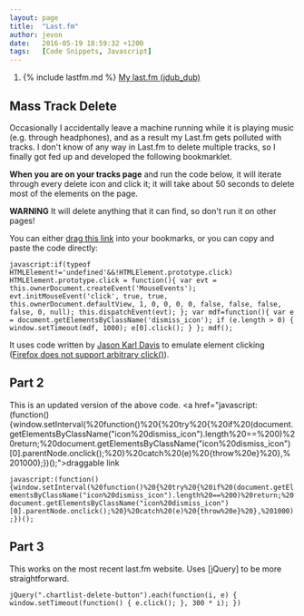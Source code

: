 ```yaml
---
layout: page
title:  "Last.fm"
author: jevon
date:   2016-05-19 18:59:32 +1200
tags:   [Code Snippets, Javascript]
---
```


1. {% include lastfm.md %} <a href="http://www.last.fm/user/jdub_dub">My last.fm (jdub_dub)</a>

## Mass Track Delete
Occasionally I accidentally leave a machine running while it is playing music (e.g. through headphones), and as a result my Last.fm gets polluted with tracks. I don't know of any way in Last.fm to delete multiple tracks, so I finally got fed up and developed the following bookmarklet.

**When you are on your tracks page** and run the code below, it will iterate through every delete icon and click it; it will take about 50 seconds to delete most of the elements on the page. 

**WARNING** It will delete anything that it can find, so don't run it on other pages!

You can either <a href="javascript:if(typeof HTMLElement!='undefined'&&!HTMLElement.prototype.click) HTMLElement.prototype.click = function(){ var evt = this.ownerDocument.createEvent('MouseEvents'); evt.initMouseEvent('click', true, true, this.ownerDocument.defaultView, 1, 0, 0, 0, 0, false, false, false, false, 0, null); this.dispatchEvent(evt); }; var mdf=function(){ var e = document.getElementsByClassName('dismiss_icon'); if (e.length > 0) { window.setTimeout(mdf, 1000); e[0].click(); } }; mdf();">drag this link</a> into your bookmarks, or you can copy and paste the code directly:

`javascript:if(typeof HTMLElement!='undefined'&&!HTMLElement.prototype.click) HTMLElement.prototype.click = function(){ var evt = this.ownerDocument.createEvent('MouseEvents'); evt.initMouseEvent('click', true, true, this.ownerDocument.defaultView, 1, 0, 0, 0, 0, false, false, false, false, 0, null); this.dispatchEvent(evt); }; var mdf=function(){ var e = document.getElementsByClassName('dismiss_icon'); if (e.length > 0) { window.setTimeout(mdf, 1000); e[0].click(); } }; mdf();`

It uses code written by <a href="http://www.webdeveloper.com/forum/archive/index.php/t-102595.html">Jason Karl Davis</a> to emulate element clicking (<a href="https://developer.mozilla.org/en/DOM/element.click">Firefox does not support arbitrary click()</a>).

## Part 2

This is an updated version of the above code. <a href="javascript:(function(){window.setInterval(%20function()%20{%20try%20{%20if%20(document.getElementsByClassName("icon%20dismiss_icon").length%20==%200)%20return;%20document.getElementsByClassName("icon%20dismiss_icon")[0].parentNode.onclick();%20}%20catch%20(e)%20{throw%20e}%20},%201000);})();">draggable link</a>

`javascript:(function(){window.setInterval(%20function()%20{%20try%20{%20if%20(document.getElementsByClassName("icon%20dismiss_icon").length%20==%200)%20return;%20document.getElementsByClassName("icon%20dismiss_icon")[0].parentNode.onclick();%20}%20catch%20(e)%20{throw%20e}%20},%201000);})();`

## Part 3
This works on the most recent last.fm website. Uses [jQuery] to be more straightforward.

`jQuery(".chartlist-delete-button").each(function(i, e) { window.setTimeout(function() { e.click(); }, 300 * i); })`
